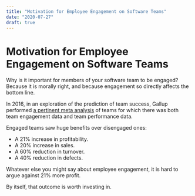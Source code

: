 ```yaml
---
title: "Motivation for Employee Engagement on Software Teams"
date: "2020-07-27"
draft: true
---
```


# Motivation for Employee Engagement on Software Teams

Why is it important for members of your software team to be engaged? Because it
is morally right, and because engagement so directly affects the bottom line.

In 2016, in an exploration of the prediction of team success, Gallup performed
[a pertinent meta analysis](https://www.gallup.com/workplace/236468/moneyball-business-employee-engagement-meta-analysis.aspx)
of teams for which there was both team engagement data and team performance
data.

Engaged teams saw huge benefits over disengaged ones:

- A 21% increase in profitability.
- A 20% increase in sales.
- A 60% reduction in turnover.
- A 40% reduction in defects.

Whatever else you might say about employee engagement, it is hard to argue
against 21% more profit.

By itself, that outcome is worth investing in.


